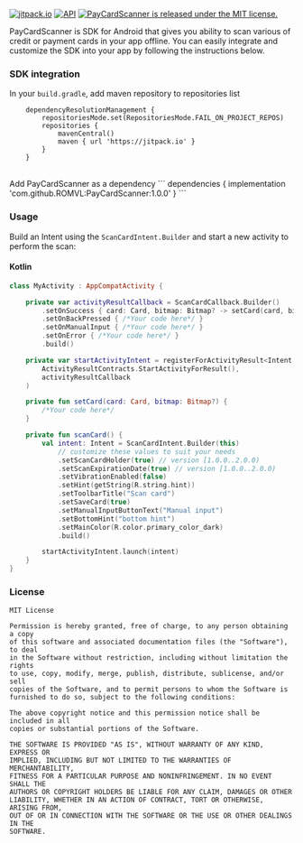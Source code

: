 [![jitpack.io](https://jitpack.io/v/ROMVL/PayCardScanner.svg)](https://jitpack.io/#ROMVL/PayCardScanner)
[![API](https://img.shields.io/badge/API-16%2B-blue.svg?style=flat)](https://android-arsenal.com/api?level=16)
<a href="https://github.com/ROMVL/PayCardScanner/blob/master/LICENSE.md">
    <img src="https://img.shields.io/badge/license-MIT-blue.svg" alt="PayCardScanner is released under the MIT license." />
  </a>

PayCardScanner is SDK for Android that gives you ability to scan various of credit or payment cards in your app offline.
You can easily integrate and customize the SDK into your app by following the instructions below.

### SDK integration

In your `build.gradle`, add maven repository to repositories list

```
    dependencyResolutionManagement {
		repositoriesMode.set(RepositoriesMode.FAIL_ON_PROJECT_REPOS)
		repositories {
			mavenCentral()
			maven { url 'https://jitpack.io' }
		}
	}
```

<br />
Add PayCardScanner as a dependency
```
dependencies {
    implementation 'com.github.ROMVL:PayCardScanner:1.0.0'
}
```

### Usage

Build an Intent using the `ScanCardIntent.Builder` and start a new activity to perform the scan:

#### Kotlin

```kotlin
class MyActivity : AppCompatActivity {

    private var activityResultCallback = ScanCardCallback.Builder()
        .setOnSuccess { card: Card, bitmap: Bitmap? -> setCard(card, bitmap) }
        .setOnBackPressed { /*Your code here*/ }
        .setOnManualInput { /*Your code here*/ }
        .setOnError { /*Your code here*/ }
        .build()

    private var startActivityIntent = registerForActivityResult<Intent, ActivityResult>(
        ActivityResultContracts.StartActivityForResult(),
        activityResultCallback
    )

    private fun setCard(card: Card, bitmap: Bitmap?) {
        /*Your code here*/
    }

    private fun scanCard() {
        val intent: Intent = ScanCardIntent.Builder(this)
            // customize these values to suit your needs
            .setScanCardHolder(true) // version [1.0.0..2.0.0)
            .setScanExpirationDate(true) // version [1.0.0..2.0.0)
            .setVibrationEnabled(false)
            .setHint(getString(R.string.hint))
            .setToolbarTitle("Scan card")
            .setSaveCard(true)
            .setManualInputButtonText("Manual input")
            .setBottomHint("bottom hint")
            .setMainColor(R.color.primary_color_dark)
            .build()

        startActivityIntent.launch(intent)
    }
}
```

### License

```
MIT License

Permission is hereby granted, free of charge, to any person obtaining a copy
of this software and associated documentation files (the "Software"), to deal
in the Software without restriction, including without limitation the rights
to use, copy, modify, merge, publish, distribute, sublicense, and/or sell
copies of the Software, and to permit persons to whom the Software is
furnished to do so, subject to the following conditions:
 
The above copyright notice and this permission notice shall be included in all
copies or substantial portions of the Software.
 
THE SOFTWARE IS PROVIDED "AS IS", WITHOUT WARRANTY OF ANY KIND, EXPRESS OR
IMPLIED, INCLUDING BUT NOT LIMITED TO THE WARRANTIES OF MERCHANTABILITY,
FITNESS FOR A PARTICULAR PURPOSE AND NONINFRINGEMENT. IN NO EVENT SHALL THE
AUTHORS OR COPYRIGHT HOLDERS BE LIABLE FOR ANY CLAIM, DAMAGES OR OTHER
LIABILITY, WHETHER IN AN ACTION OF CONTRACT, TORT OR OTHERWISE, ARISING FROM,
OUT OF OR IN CONNECTION WITH THE SOFTWARE OR THE USE OR OTHER DEALINGS IN THE
SOFTWARE.
```
